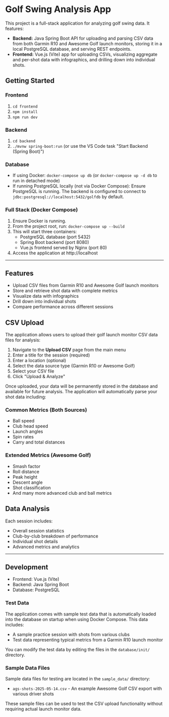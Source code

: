 # Golf Swing Analysis App

This project is a full-stack application for analyzing golf swing data. It features:

- **Backend:** Java Spring Boot API for uploading and parsing CSV data from both Garmin R10 and Awesome Golf launch monitors, storing it in a local PostgreSQL database, and serving REST endpoints.
- **Frontend:** Vue.js (Vite) app for uploading CSVs, visualizing aggregate and per-shot data with infographics, and drilling down into individual shots.

## Getting Started

### Frontend
1. `cd frontend`
2. `npm install`
3. `npm run dev`

### Backend
1. `cd backend`
2. `./mvnw spring-boot:run` (or use the VS Code task "Start Backend (Spring Boot)")

### Database
- If using Docker: `docker-compose up db` (or `docker-compose up -d db` to run in detached mode)
- If running PostgreSQL locally (not via Docker Compose): Ensure PostgreSQL is running. The backend is configured to connect to `jdbc:postgresql://localhost:5432/golfdb` by default.

### Full Stack (Docker Compose)
1. Ensure Docker is running.
2. From the project root, run: `docker-compose up --build`
3. This will start three containers:
   - PostgreSQL database (port 5432)
   - Spring Boot backend (port 8080)
   - Vue.js frontend served by Nginx (port 80)
4. Access the application at http://localhost

---

## Features
- Upload CSV files from Garmin R10 and Awesome Golf launch monitors
- Store and retrieve shot data with complete metrics
- Visualize data with infographics
- Drill down into individual shots
- Compare performance across different sessions

## CSV Upload
The application allows users to upload their golf launch monitor CSV data files for analysis:

1. Navigate to the **Upload CSV** page from the main menu
2. Enter a title for the session (required)
3. Enter a location (optional)
4. Select the data source type (Garmin R10 or Awesome Golf)
5. Select your CSV file
6. Click "Upload & Analyze"

Once uploaded, your data will be permanently stored in the database and available for future analysis. 
The application will automatically parse your shot data including:

### Common Metrics (Both Sources)
- Ball speed
- Club head speed
- Launch angles
- Spin rates
- Carry and total distances

### Extended Metrics (Awesome Golf)
- Smash factor
- Roll distance
- Peak height
- Descent angle
- Shot classification
- And many more advanced club and ball metrics

## Data Analysis
Each session includes:
- Overall session statistics
- Club-by-club breakdown of performance
- Individual shot details
- Advanced metrics and analytics

---

## Development
- Frontend: Vue.js (Vite)
- Backend: Java Spring Boot
- Database: PostgreSQL

### Test Data
The application comes with sample test data that is automatically loaded into the database on startup when using Docker Compose. This data includes:
- A sample practice session with shots from various clubs
- Test data representing typical metrics from a Garmin R10 launch monitor

You can modify the test data by editing the files in the `database/init/` directory.

### Sample Data Files
Sample data files for testing are located in the `sample_data/` directory:
- `ags-shots-2025-05-14.csv` - An example Awesome Golf CSV export with various driver shots

These sample files can be used to test the CSV upload functionality without requiring actual launch monitor data.
